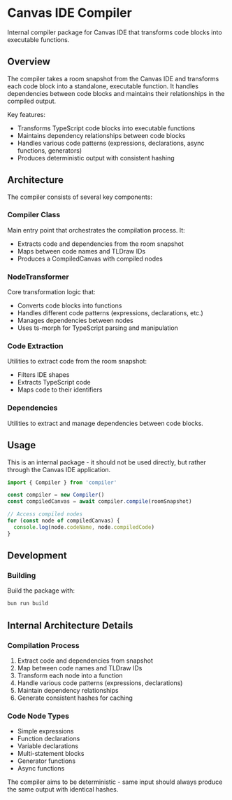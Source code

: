 # Canvas IDE Compiler

Internal compiler package for Canvas IDE that transforms code blocks into executable functions.

## Overview

The compiler takes a room snapshot from the Canvas IDE and transforms each code block into a standalone, executable function. It handles dependencies between code blocks and maintains their relationships in the compiled output.

Key features:
- Transforms TypeScript code blocks into executable functions
- Maintains dependency relationships between code blocks
- Handles various code patterns (expressions, declarations, async functions, generators)
- Produces deterministic output with consistent hashing

## Architecture

The compiler consists of several key components:

### Compiler Class
Main entry point that orchestrates the compilation process. It:
- Extracts code and dependencies from the room snapshot
- Maps between code names and TLDraw IDs
- Produces a CompiledCanvas with compiled nodes

### NodeTransformer
Core transformation logic that:
- Converts code blocks into functions
- Handles different code patterns (expressions, declarations, etc.)
- Manages dependencies between nodes
- Uses ts-morph for TypeScript parsing and manipulation

### Code Extraction
Utilities to extract code from the room snapshot:
- Filters IDE shapes
- Extracts TypeScript code
- Maps code to their identifiers

### Dependencies
Utilities to extract and manage dependencies between code blocks.

## Usage

This is an internal package - it should not be used directly, but rather through the Canvas IDE application.

```typescript
import { Compiler } from 'compiler'

const compiler = new Compiler()
const compiledCanvas = await compiler.compile(roomSnapshot)

// Access compiled nodes
for (const node of compiledCanvas) {
  console.log(node.codeName, node.compiledCode)
}
```

## Development

### Building
Build the package with:
```bash
bun run build
```

## Internal Architecture Details

### Compilation Process
1. Extract code and dependencies from snapshot
2. Map between code names and TLDraw IDs
3. Transform each node into a function
4. Handle various code patterns (expressions, declarations)
5. Maintain dependency relationships
6. Generate consistent hashes for caching

### Code Node Types
- Simple expressions
- Function declarations
- Variable declarations
- Multi-statement blocks
- Generator functions
- Async functions

The compiler aims to be deterministic - same input should always produce the same output with identical hashes.
